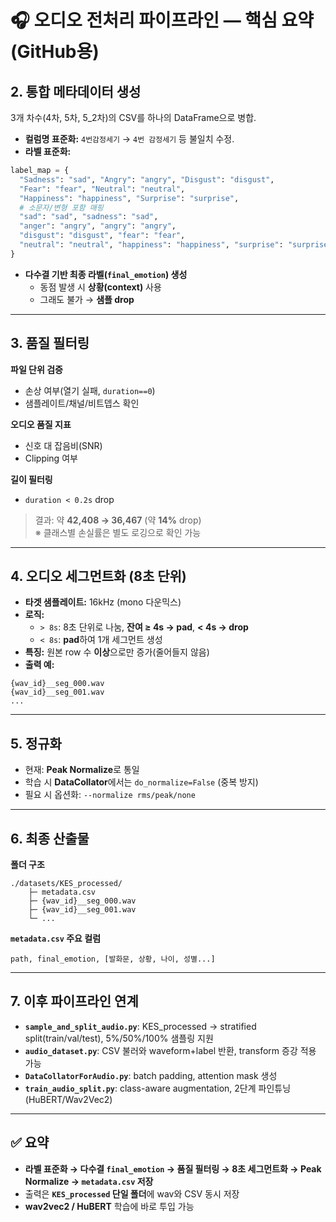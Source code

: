 # 🎧 오디오 전처리 파이프라인 — 핵심 요약 (GitHub용)

## 2. 통합 메타데이터 생성
3개 차수(4차, 5차, 5_2차)의 CSV를 하나의 DataFrame으로 병합.

- **컬럼명 표준화:** `4번감정세기` → `4번 감정세기` 등 불일치 수정.
- **라벨 표준화:**
```python
label_map = {
  "Sadness": "sad", "Angry": "angry", "Disgust": "disgust",
  "Fear": "fear", "Neutral": "neutral",
  "Happiness": "happiness", "Surprise": "surprise",
  # 소문자/변형 포함 매핑
  "sad": "sad", "sadness": "sad",
  "anger": "angry", "angry": "angry",
  "disgust": "disgust", "fear": "fear",
  "neutral": "neutral", "happiness": "happiness", "surprise": "surprise",
}
```
- **다수결 기반 최종 라벨(`final_emotion`) 생성**
  - 동점 발생 시 **상황(context)** 사용
  - 그래도 불가 → **샘플 drop**

---

## 3. 품질 필터링
**파일 단위 검증**
- 손상 여부(열기 실패, `duration==0`)
- 샘플레이트/채널/비트뎁스 확인

**오디오 품질 지표**
- 신호 대 잡음비(SNR)
- Clipping 여부

**길이 필터링**
- `duration < 0.2s` drop

> 결과: 약 **42,408 → 36,467** (약 **14%** drop)  
> ※ 클래스별 손실률은 별도 로깅으로 확인 가능

---

## 4. 오디오 세그먼트화 (8초 단위)
- **타겟 샘플레이트:** 16kHz (mono 다운믹스)
- **로직:**
  - `> 8s`: 8초 단위로 나눔, **잔여 ≥ 4s → pad**, **< 4s → drop**
  - `< 8s`: **pad**하여 1개 세그먼트 생성
- **특징:** 원본 row 수 **이상**으로만 증가(줄어들지 않음)
- **출력 예:**
```
{wav_id}__seg_000.wav
{wav_id}__seg_001.wav
...
```

---

## 5. 정규화
- 현재: **Peak Normalize**로 통일
- 학습 시 **DataCollator**에서는 `do_normalize=False` (중복 방지)
- 필요 시 옵션화: `--normalize rms/peak/none`

---

## 6. 최종 산출물
**폴더 구조**
```
./datasets/KES_processed/
    ├─ metadata.csv
    ├─ {wav_id}__seg_000.wav
    ├─ {wav_id}__seg_001.wav
    └─ ...
```
**`metadata.csv` 주요 컬럼**
```
path, final_emotion, [발화문, 상황, 나이, 성별...]
```

---

## 7. 이후 파이프라인 연계
- **`sample_and_split_audio.py`**: KES_processed → stratified split(train/val/test), 5%/50%/100% 샘플링 지원
- **`audio_dataset.py`**: CSV 불러와 waveform+label 반환, transform 증강 적용 가능
- **`DataCollatorForAudio.py`**: batch padding, attention mask 생성
- **`train_audio_split.py`**: class-aware augmentation, 2단계 파인튜닝(HuBERT/Wav2Vec2)

---

## ✅ 요약
- **라벨 표준화 → 다수결 `final_emotion` → 품질 필터링 → 8초 세그먼트화 → Peak Normalize → `metadata.csv` 저장**
- 출력은 **`KES_processed` 단일 폴더**에 wav와 CSV 동시 저장
- **wav2vec2 / HuBERT** 학습에 바로 투입 가능

